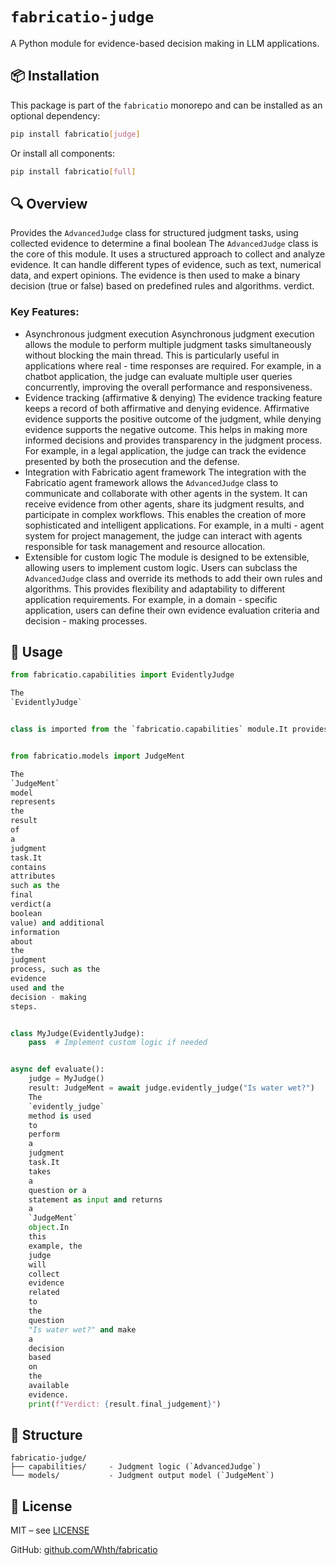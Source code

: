 # `fabricatio-judge`

A Python module for evidence-based decision making in LLM applications.

## 📦 Installation

This package is part of the `fabricatio` monorepo and can be installed as an optional dependency:

```bash
pip install fabricatio[judge]
```

Or install all components:

```bash
pip install fabricatio[full]
```

## 🔍 Overview

Provides the `AdvancedJudge` class for structured judgment tasks, using collected evidence to determine a final boolean
The `AdvancedJudge` class is the core of this module. It uses a structured approach to collect and analyze evidence. It can handle different types of evidence, such as text, numerical data, and expert opinions. The evidence is then used to make a binary decision (true or false) based on predefined rules and algorithms.
verdict.

### Key Features:

- Asynchronous judgment execution
Asynchronous judgment execution allows the module to perform multiple judgment tasks simultaneously without blocking the main thread. This is particularly useful in applications where real - time responses are required. For example, in a chatbot application, the judge can evaluate multiple user queries concurrently, improving the overall performance and responsiveness.
- Evidence tracking (affirmative & denying)
The evidence tracking feature keeps a record of both affirmative and denying evidence. Affirmative evidence supports the positive outcome of the judgment, while denying evidence supports the negative outcome. This helps in making more informed decisions and provides transparency in the judgment process. For example, in a legal application, the judge can track the evidence presented by both the prosecution and the defense.
- Integration with Fabricatio agent framework
The integration with the Fabricatio agent framework allows the `AdvancedJudge` class to communicate and collaborate with other agents in the system. It can receive evidence from other agents, share its judgment results, and participate in complex workflows. This enables the creation of more sophisticated and intelligent applications. For example, in a multi - agent system for project management, the judge can interact with agents responsible for task management and resource allocation.
- Extensible for custom logic
The module is designed to be extensible, allowing users to implement custom logic. Users can subclass the `AdvancedJudge` class and override its methods to add their own rules and algorithms. This provides flexibility and adaptability to different application requirements. For example, in a domain - specific application, users can define their own evidence evaluation criteria and decision - making processes.

## 🧩 Usage

```python
from fabricatio.capabilities import EvidentlyJudge

The
`EvidentlyJudge`


class is imported from the `fabricatio.capabilities` module.It provides a set of methods for evidence collection, analysis, and judgment.To use it, you can create an instance of the class and call its methods to perform judgment tasks.


from fabricatio.models import JudgeMent

The
`JudgeMent`
model
represents
the
result
of
a
judgment
task.It
contains
attributes
such as the
final
verdict(a
boolean
value) and additional
information
about
the
judgment
process, such as the
evidence
used and the
decision - making
steps.


class MyJudge(EvidentlyJudge):
    pass  # Implement custom logic if needed


async def evaluate():
    judge = MyJudge()
    result: JudgeMent = await judge.evidently_judge("Is water wet?")
    The
    `evidently_judge`
    method is used
    to
    perform
    a
    judgment
    task.It
    takes
    a
    question or a
    statement as input and returns
    a
    `JudgeMent`
    object.In
    this
    example, the
    judge
    will
    collect
    evidence
    related
    to
    the
    question
    "Is water wet?" and make
    a
    decision
    based
    on
    the
    available
    evidence.
    print(f"Verdict: {result.final_judgement}")
```

## 📁 Structure

```
fabricatio-judge/
├── capabilities/     - Judgment logic (`AdvancedJudge`)
└── models/           - Judgment output model (`JudgeMent`)
```

## 📄 License

MIT – see [LICENSE](LICENSE)

GitHub: [github.com/Whth/fabricatio](https://github.com/Whth/fabricatio)

